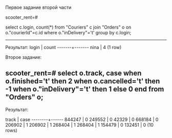 Первое задание второй части

scooter_rent=# 

select c.login, count(*) from "Couriers" c join "Orders" o on o."courierId"=c.id where o."inDelivery"='t' group by c.login;

--------------------------------------------- 
 Результат:
 login | count
-------+-------
 nina  |     4
(1 row)



Второе задание:

scooter_rent=# 
select o.track, case when o.finished='t' then 2 when o.cancelled='t' then -1 when o."inDelivery"='t' then 1 else 0 end from "Orders" o;
-----------------------


Результат:

 track  | case
--------+------
 844247 |    0
 249552 |    0
  42329 |    0
 668184 |    0
 206902 |    1
 206902 |    1
 268404 |    1
 268404 |    1
 154479 |    0
 132451 |    0
(10 rows)